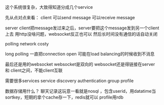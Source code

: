 这个系统很复杂，大致得知道分成几个service

先从点对点来看：
client
可以send message
可以receive message

server
client把message发过来之后，server要把这个message发到另一个client上去
用http没啥问题，websocket反正也可以
然后长时间没有通信的话自动关闭

polling
network costy

long polling
一直把connection open
可能在load balancing的时候收到不消息

最后还是用的websocket
websocket是双向的
websocket还是得链接在server 和 client之间，不能client互联

需要很多services
service discovery
authentication
group
profile

数据存储用什么？
聊天记录这玩意一看就是nosql ，包含userid，用datatime当sortkey，短期的拿个cache存一下，redis就可以
profile用rdb

